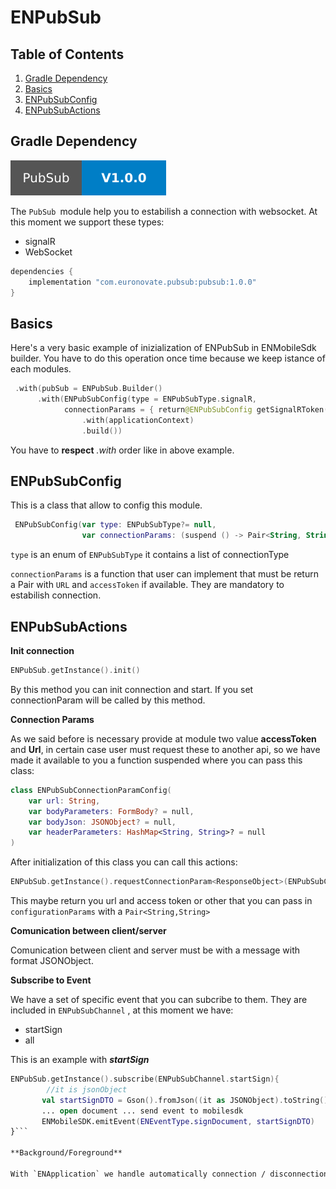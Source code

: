 # ENPubSub

## Table of Contents
1. [Gradle Dependency](#gradle-dependency)
2. [Basics](#basics)
3. [ENPubSubConfig](#ENPubSubConfig)
4. [ENPubSubActions](#ENPubSubActions)

## Gradle Dependency

![badge_version](badge_version.svg)

The `PubSub `module help you to estabilish a connection with websocket. At this moment we support these types:

* signalR
* WebSocket


```gradle
dependencies {
    implementation "com.euronovate.pubsub:pubsub:1.0.0"
}
```

## Basics

Here's a very basic example of inizialization of ENPubSub in ENMobileSdk builder. You have to do this operation once time because we keep istance of each modules.

```kotlin
 .with(pubSub = ENPubSub.Builder()
      .with(ENPubSubConfig(type = ENPubSubType.signalR,
  	   		connectionParams = { return@ENPubSubConfig getSignalRToken() }))
                .with(applicationContext)
                .build())
```
You have to **respect** *.with* order like in above example.



## ENPubSubConfig

This is a class that allow to config this module.

```kotlin
 ENPubSubConfig(var type: ENPubSubType?= null,
                var connectionParams: (suspend () -> Pair<String, String>?)? = null)
```

`type` is an enum of `ENPubSubType` it contains a list of connectionType

`connectionParams` is a function that user can implement that must be return a Pair with `URL` and `accessToken` if available. They are mandatory to estabilish connection.

## ENPubSubActions

**Init connection**

```kotlin
ENPubSub.getInstance().init()
```
By this method you can init connection and start. If you set connectionParam will be called by this method.

**Connection Params**

As we said before is necessary provide at module two value **accessToken** and **Url**, in certain case user must request these to another api, so we have made it available to you a function suspended where you can pass this class:

```kotlin
class ENPubSubConnectionParamConfig(
    var url: String,
    var bodyParameters: FormBody? = null,
    var bodyJson: JSONObject? = null,
    var headerParameters: HashMap<String, String>? = null
)
```
After initialization of this class you can call this actions:

```kotlin
ENPubSub.getInstance().requestConnectionParam<ResponseObject>(ENPubSubConnectionParamConfig(...))
```
This maybe return you url and access token or other that you can pass in `configurationParams` with a `Pair<String,String>`

**Comunication between client/server**

Comunication between client and server must be with a message with format JSONObject.

**Subscribe to Event**

We have a set of specific event that you can subcribe to them. They are included in `ENPubSubChannel` , at this moment we have:
* startSign
* all

This is an example with ***startSign***
 
```kotlin
ENPubSub.getInstance().subscribe(ENPubSubChannel.startSign){
		//it is jsonObject
       val startSignDTO = Gson().fromJson((it as JSONObject).toString(), StartSignDTO::class.java)
       ... open document ... send event to mobilesdk
       ENMobileSDK.emitEvent(ENEventType.signDocument, startSignDTO) 
}```

**Background/Foreground**

With `ENApplication` we handle automatically connection / disconnection when user put in ***background*** or ***foreground*** application